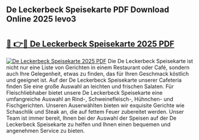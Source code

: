 ## De Leckerbeck Speisekarte PDF Download Online 2025 levo3

# <h2><a href="http://gcb9nd.nevu.top/?p=De+Leckerbeck+Speisekarte">🔗 👉🔴 De Leckerbeck Speisekarte 2025 PDF</a></h2>

[![De Leckerbeck Speisekarte 2025 PDF](https://i.imgur.com/dBaPXMq.png)](http://gcb9nd.nevu.top/?p=De+Leckerbeck+Speisekarte)
Die De Leckerbeck Speisekarte ist nicht nur eine Liste von Gerichten in einem Restaurant oder Café, sondern auch Ihre Gelegenheit, etwas zu finden, das für Ihren Geschmack köstlich und geeignet ist. Auf der De Leckerbeck Speisekarte unserer Cafeteria finden Sie eine große Auswahl an leichten und frischen Salaten. Für Fleischliebhaber bietet unsere De Leckerbeck Speisekarte eine umfangreiche Auswahl an Rind-, Schweinefleisch-, Hühnchen- und Fischgerichten. Unseren Auserwählten bieten wir exquisite Gerichte wie Schaschlik und Steak an, die auf fettem Feuer zubereitet werden. Unser Team ist immer bereit, Ihnen bei der Auswahl der Speisen auf der De Leckerbeck Speisekarte zu helfen und Ihnen einen bequemen und angenehmen Service zu bieten.
